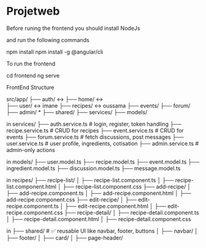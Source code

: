 # Projetweb

Before runing the frontend 
you should install NodeJs

and run the following commands

npm install 
npm install -g @angular/cli


To run the frontend 

cd frontend
ng serve




FrontEnd Structure

src/app/
├── auth/         <->
├── home/         <->   
├── user/         <->   imane
├── recipes/      <->   oussama
├── events/
├── forum/ 
├── admin/         *
├── shared/ 
├── services/
├── models/

in 
services/
├── auth.service.ts           # login, register, token handling
├── recipe.service.ts         # CRUD for recipes
├── event.service.ts          # CRUD for events
├── forum.service.ts          # fetch discussions, post messages
├── user.service.ts           # user profile, ingredients, cotisation
├── admin.service.ts          # admin-only actions


in 
models/
├── user.model.ts
├── recipe.model.ts
├── event.model.ts
├── ingredient.model.ts
├── discussion.model.ts
├── message.model.ts


in 
recipes/
├── recipe-list/
│   ├── recipe-list.component.ts
│   ├── recipe-list.component.html
│   ├── recipe-list.component.css
├── add-recipe/
│   ├── add-recipe.component.ts
│   ├── add-recipe.component.html
│   ├── add-recipe.component.css
├── edit-recipe/
│   ├── edit-recipe.component.ts
│   ├── edit-recipe.component.html
│   ├── edit-recipe.component.css
├── recipe-detail/
│   ├── recipe-detail.component.ts
│   ├── recipe-detail.component.html
│   ├── recipe-detail.component.css


in 
├── shared/           # ✅ reusable UI like navbar, footer, buttons
│   ├── navbar/
│   ├── footer/
│   ├── card/
│   ├── page-header/